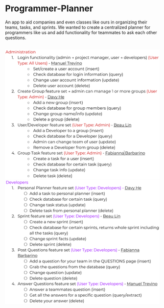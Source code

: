# Programmer-Planner
An app to aid companies and even classes like ours in organizing their teams, tasks, and sprints. We wanted to create a centralized planner for programmers like us and add functionality for teammates to ask each other questions.
##
![Administration](/images/Administration.PNG)
<br>
![Developers](/images/Developers.PNG)
